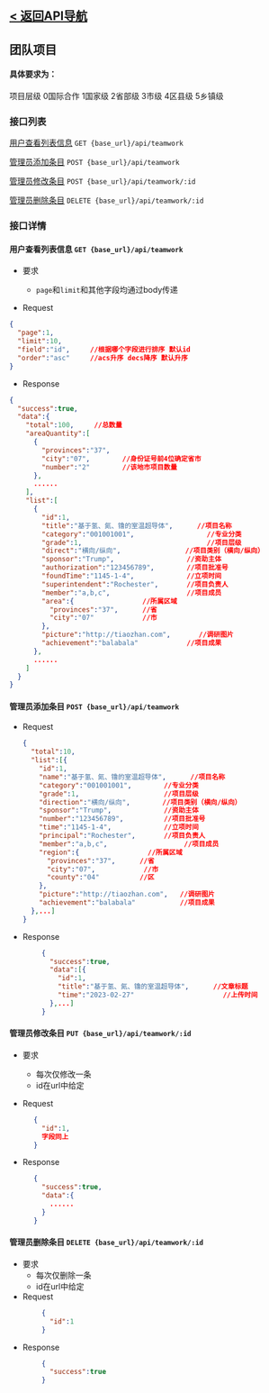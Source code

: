 ## [< 返回API导航](../API.md)

## 团队项目

#### 具体要求为：

项目层级 0国际合作 1国家级 2省部级 3市级 4区县级 5乡镇级

### 接口列表



[用户查看列表信息](#list) `GET {base_url}/api/teamwork`

[管理员添加条目](#add) `POST {base_url}/api/teamwork`

[管理员修改条目](#change) `POST {base_url}/api/teamwork/:id`

[管理员删除条目](#delete) `DELETE {base_url}/api/teamwork/:id`

### 接口详情

<a id="list"></a>

#### 用户查看列表信息 `GET {base_url}/api/teamwork`

+ 要求
  + `page`和`limit`和其他字段均通过body传递

+ Request 
```json
{
  "page":1,
  "limit":10,
  "field":"id",     //根据哪个字段进行排序 默认id
  "order":"asc"     //acs升序 decs降序 默认升序
}
  ```

+ Response
```json
{
  "success":true,
  "data":{
    "total":100,     //总数量
    "areaQuantity":[
      {
        "provinces":"37",     
        "city":"07",        //身份证号前4位确定省市
        "number":"2"        //该地市项目数量
      },
      ......
    ],
    "list":[
      {
        "id":1,
        "title":"基于氢、氮、镥的室温超导体",      //项目名称
        "category":"001001001",                  //专业分类 
        "grade":1,                               //项目层级 
        "direct":"横向/纵向",                //项目类别（横向/纵向）
        "sponsor":"Trump",                  //资助主体
        "authorization":"123456789",        //项目批准号
        "foundTime":"1145-1-4",             //立项时间
        "superintendent":"Rochester",       //项目负责人
        "member":"a,b,c",                   //项目成员
        "area":{                 //所属区域
          "provinces":"37",      //省
          "city":"07"            //市
        },
        "picture":"http://tiaozhan.com",       //调研图片
        "achievement":"balabala"            //项目成果
      },
      ......
    ]
  }
}
```

<a id="add"></a>

#### 管理员添加条目 `POST {base_url}/api/teamwork`

+ Request
  ```json
  {
    "total":10,
    "list":[{
      "id":1,
      "name":"基于氢、氮、镥的室温超导体",      //项目名称
      "category":"001001001",        //专业分类 
      "grade":1,                     //项目层级
      "direction":"横向/纵向",        //项目类别（横向/纵向）
      "sponsor":"Trump",             //资助主体
      "number":"123456789",          //项目批准号
      "time":"1145-1-4",             //立项时间
      "principal":"Rochester",       //项目负责人
      "member":"a,b,c",                   //项目成员
      "region":{                 //所属区域
        "provinces":"37",      //省
        "city":"07",            //市
        "county":"04"          //区
      },
      "picture":"http://tiaozhan.com",   //调研图片
      "achievement":"balabala"           //项目成果
    },...]
  }
  ```
  
+ Response
```json
        {
          "success":true,
          "data":[{
            "id":1,
            "title":"基于氢、氮、镥的室温超导体",      //文章标题
            "time":"2023-02-27"                      //上传时间
          },...]
        }
```
<a id="change"></a>

#### 管理员修改条目 `PUT {base_url}/api/teamwork/:id`

+ 要求
    + 每次仅修改一条
    + id在url中给定

+ Request
```json
      {
        "id":1,
        字段同上
      }
```
+ Response 
```json
      {
        "success":true,
        "data":{
          ......
        }
      }
```

#### 管理员删除条目 `DELETE {base_url}/api/teamwork/:id`
+ 要求
    + 每次仅删除一条
    + id在url中给定
+ Request
```json
        {
          "id":1
        }
```

+ Response 
```json 
        {
          "success":true
        }
```
